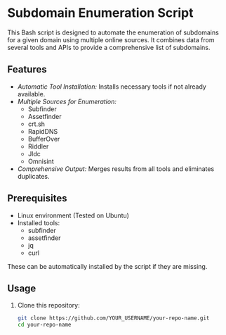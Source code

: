 # Subdomain Enumeration Script

This Bash script is designed to automate the enumeration of subdomains for a given domain using multiple online sources. It combines data from several tools and APIs to provide a comprehensive list of subdomains. 

## Features

- *Automatic Tool Installation:* Installs necessary tools if not already available.
- *Multiple Sources for Enumeration:*
  - Subfinder
  - Assetfinder
  - crt.sh
  - RapidDNS
  - BufferOver
  - Riddler
  - Jldc
  - Omnisint
- *Comprehensive Output:* Merges results from all tools and eliminates duplicates.
  
## Prerequisites

- Linux environment (Tested on Ubuntu)
- Installed tools:
  - subfinder
  - assetfinder
  - jq
  - curl

These can be automatically installed by the script if they are missing.

## Usage

1. Clone this repository:
   ```bash
   git clone https://github.com/YOUR_USERNAME/your-repo-name.git
   cd your-repo-name
